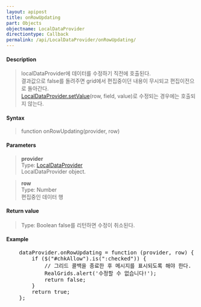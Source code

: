 ```yaml
---
layout: apipost
title: onRowUpdating
part: Objects
objectname: LocalDataProvider
directiontype: Callback
permalink: /api/LocalDataProvider/onRowUpdating/
---
```



#### Description

> localDataProvider에 데이터를 수정하기 직전에 호출된다.  
> 결과값으로 false를 돌려주면 grid에서 편집중이던 내용이 무시되고 편집이전으로 돌아간다.  
> [LocalDataProvider.setValue](/api/LocalDataProvider/setValue/)(row, field, value)로 수정되는 경우에는 호출되지 않는다.

#### Syntax

> function onRowUpdating(provider, row)

#### Parameters

> **provider**  
> Type: [LocalDataProvider](/api/LocalDataProvider/)  
> LocalDataProvider object.

> **row**  
> Type: Number  
> 편집중인 데이터 행

#### Return value

> Type: Boolean
> false를 리턴하면 수정이 취소된다.

#### Example

<pre class="prettyprint">
    dataProvider.onRowUpdating = function (provider, row) {
        if ($("#chkAllow").is(":checked")) {
            // 그리드 콜백을 종료한 후 메시지를 표시되도록 해야 한다.
            RealGrids.alert('수정할 수 없습니다!');
            return false;
        }
        return true; 
    };
</pre>

